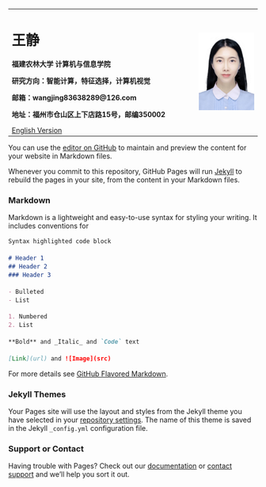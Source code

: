 <table border="0">
  <tr>
    <td width="75%">
      <h1>王静</h1>
      <p><b>福建农林大学 计算机与信息学院</b></p>
      <p><b>研究方向：智能计算，特征选择，计算机视觉</b></p>
      <p><b>邮箱：wangjing83638289@126.com</b></p>
      <p><b>地址：福州市仓山区上下店路15号，邮编350002</b></p>
      <a href="/index-en.html">English Version</a>
    </td>
    <td width="25%">
      <img src="/白底.jpg" width="100%">     
    </td>
  </tr>
</table>

You can use the [editor on GitHub](https://github.com/Abigale666/wangjing.github.io/edit/gh-pages/index.md) to maintain and preview the content for your website in Markdown files.

Whenever you commit to this repository, GitHub Pages will run [Jekyll](https://jekyllrb.com/) to rebuild the pages in your site, from the content in your Markdown files.

### Markdown

Markdown is a lightweight and easy-to-use syntax for styling your writing. It includes conventions for

```markdown
Syntax highlighted code block

# Header 1
## Header 2
### Header 3

- Bulleted
- List

1. Numbered
2. List

**Bold** and _Italic_ and `Code` text

[Link](url) and ![Image](src)
```

For more details see [GitHub Flavored Markdown](https://guides.github.com/features/mastering-markdown/).

### Jekyll Themes

Your Pages site will use the layout and styles from the Jekyll theme you have selected in your [repository settings](https://github.com/Abigale666/wangjing.github.io/settings). The name of this theme is saved in the Jekyll `_config.yml` configuration file.

### Support or Contact

Having trouble with Pages? Check out our [documentation](https://docs.github.com/categories/github-pages-basics/) or [contact support](https://github.com/contact) and we’ll help you sort it out.
